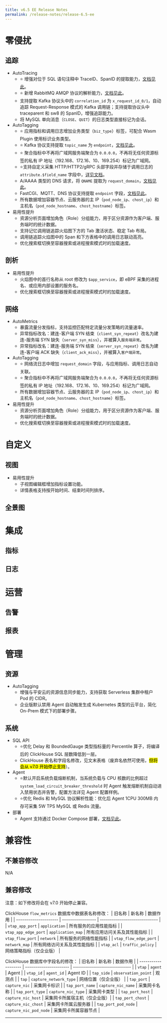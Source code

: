 ```yaml
---
title: v6.5 EE Release Notes
permalink: /release-notes/release-6.5-ee
---
```


# 零侵扰

## 追踪

- AutoTracing
  - ⭐ 增强对位于 SQL 语句注释中 TraceID、SpanID 的提取能力，[文档见此](../features/l7-protocols/sql/#mysql)。
  - ⭐ 新增 RabbitMQ AMQP 协议的解析能力，[文档见此](../features/l7-protocols/mq/#amqp)。
  - 支持提取 Kafka 协议头中的 `correlation_id` 为 `x_request_id_0/1`，自动追踪 Request-Response 模式的 Kafka 调用链；支持提取协议头中 traceparent 和 sw8 的 SpanID，增强追踪能力。
  - 将 MySQL 单向消息（`CLOSE`、`QUIT`）的日志类型直接标记为会话。
- AutoTagging
  - ⭐ 应用指标和调用日志增加业务类型（`biz_type`）标签，可配合 Wasm Plugin 使用标识业务类型。
  - ⭐ Kafka 协议支持提取 `topic_name` 为 `endpoint`，[文档见此](../features/l7-protocols/mq/#kafka)。
  - ⭐ 聚合指标中不再将广域网服务端聚合为 `0.0.0.0`，不再将无任何资源标签的私有 IP 地址（192.168、172.16、10、169.254）标记为广域网。
  - ⭐支持自定义采集 HTTP/HTTP2/gRPC 头部字段并存储于调用日志的 `attribute.$field_name` 字段中，[详见文档](../features/l7-protocols/http/#http)。
  - A/AAAA 类型的 DNS 请求，将 `QNAME` 提取为 `request_domain`，[文档见此](../features/l7-protocols/network/#dns)。
  - FastCGI、MQTT、DNS 协议支持提取 `endpoint` 字段，[文档见此](../features/l7-protocols/overview/)。
  - 所有数据增加容器节点、云服务器的主 IP（`pod_node_ip`、`chost_ip`）和主机名（`pod_node_hostname`、`chost_hostname`）标签。
- 易用性提升
  - 资源分析页面增加角色（Role）分组能力，用于区分资源作为客户端、服务端时的统计数据。
  - 支持记忆调用链追踪火焰图下方的 Tab 激活状态、稳定 Tab 布局。
  - 调用链追踪火焰图中的 Span 和下方表格中的调用日志联动高亮。
  - 优化搜索框切换至容器搜索或进程搜索模式时的加载速度。

## 剖析

- 易用性提升
  - 火焰图中的首行名称从 root 修改为 `$app_service`，即 eBPF 采集的进程名、或应用内部设置的服务名。
  - 优化搜索框切换至容器搜索或进程搜索模式时的加载速度。

## 网络

- AutoMetrics
  - 暴露流量分发指标，支持监控匹配特定流量分发策略的流量速率。
  - 异常指标改名：建连-客户端 SYN 结束（`client_syn_repeat`）改名为建连-服务端 SYN 缺失（`server_syn_miss`），并被算入`服务端异常`。
  - 异常指标改名：建连-服务端 SYN 结束（`server_syn_repeat`）改名为建连-客户端 ACK 缺失（`client_ack_miss`），并被算入`客户端异常`。
- AutoTagging
  - ⭐ 网络流日志中增加 `request_domain` 字段，与应用指标、调用日志自动关联。
  - ⭐ 聚合指标中不再将广域网服务端聚合为 `0.0.0.0`，不再将无任何资源标签的私有 IP 地址（192.168、172.16、10、169.254）标记为广域网。
  - 所有数据增加容器节点、云服务器的主 IP（`pod_node_ip`、`chost_ip`）和主机名（`pod_node_hostname`、`chost_hostname`）标签。
- 易用性提升
  - 资源分析页面增加角色（Role）分组能力，用于区分资源作为客户端、服务端时的统计数据。
  - 优化搜索框切换至容器搜索或进程搜索模式时的加载速度。

# 自定义

## 视图

- 易用性提升
  - 子视图编辑框增加指标设置功能。
  - 详情表格支持按开始时间、结束时间列排序。

## 全景图

# 集成

## 指标

## 日志

# 运营

## 告警

## 报表

# 管理

## 资源

- AutoTagging
  - 增强与平安云的资源信息同步能力，支持获取 Serverless 集群中租户 Pod 的 CIDR。
  - 企业版默认禁用 Agent 自动触发生成 Kubernetes 类型的云平台，简化 On-Prem 模式下的部署步骤。

## 系统

- SQL API
  - ⭐优化 Delay 和 BoundedGauge 类型指标量的 Percentile 算子，将编译后的 ClickHouse SQL 层数降低到一层。
  - ClickHouse 表名和字段名修改，见文末表格（废弃名依然可使用，<mark>但将会从 v7.0 开始停止支持</mark>）。
- Agent
  - ⭐默认开启系统负载熔断机制，当系统负载与 CPU 核数的比例超过 `system_load_circuit_breaker_threshold` 时 Agent 触发熔断机制自动进入禁用状态并告警，配置方法详见 Agent 配置样例。
  - ⭐优化 Redis 和 MySQL 协议解析性能：优化后 Agent 1CPU 300MB 内存可采集 5W TPS MySQL 或 Redis 流量。
- 部署
  - Agent 支持通过 Docker Compose 部署，[文档见此](../ce-install/legacy-host/)。

# 兼容性

## 不兼容修改

N/A

## 兼容修改

注意：如下修改将会在 v7.0 开始停止兼容。

ClickHouse `flow_metrics` 数据库中数据表名称修改：
| 旧名称                | 新名称            | 数据作用                      |
| --------------------- | ----------------- | ----------------------------- |
| `vtap_app_port`       | `application`     | 所有服务的应用性能指标        |
| `vtap_app_edge_port`  | `application_map` | 所有应用访问关系及其性能指标  |
| `vtap_flow_port`      | `network`         | 所有服务的网络性能指标        |
| `vtap_flow_edge_port` | `network_map`     | 所有网络访问关系及其性能指标  |
| `vtap_acl`            | `traffic_policy`  | 网络策略指标（仅企业版）      |

ClickHouse 数据库中字段名的修改：
| 旧名称              | 新名称                 | 数据作用                      |
| ------------------- | ---------------------- | ----------------------------- |
| `vtap`              | `agent`                | Agent                         |
| `vtap_id`           | `agent_id`             | Agent ID                      |
| `tap_side`          | `observation_point`    | 观测点                        |
| `tap`               | `capture_network_type` | 网络位置（仅企业版）          |
| `tap_port`          | `capture_nic`          | 采集网卡标识                  |
| `tap_port_name`     | `capture_nic_name`     | 采集网卡名称                  |
| `tap_port_type`     | `capture_nic_type`     | 采集网卡类型                  |
| `tap_port_host`     | `capture_nic_host`     | 采集网卡所属宿主机（仅企业版）|
| `tap_port_chost`    | `capture_nic_chost`    | 采集网卡所属云服务器          |
| `tap_port_pod_node` | `capture_nic_pod_node` | 采集网卡所属容器节点          |

----


